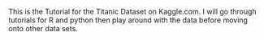 This is the Tutorial for the Titanic Dataset on Kaggle.com.
I will go through tutorials for R and python then play around with the data before moving onto other data sets.
